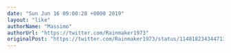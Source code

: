 ```yaml
---
date: "Sun Jun 16 09:00:28 +0000 2019"
layout: "like"
authorName: "Massimo"
authorUrl: "https://twitter.com/Rainmaker1973"
originalPost: "https://twitter.com/Rainmaker1973/status/1140182343447134208"
---
```

